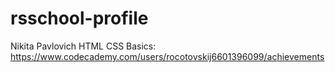 # rsschool-profile
Nikita Pavlovich
HTML CSS Basics: https://www.codecademy.com/users/rocotovskij6601396099/achievements
